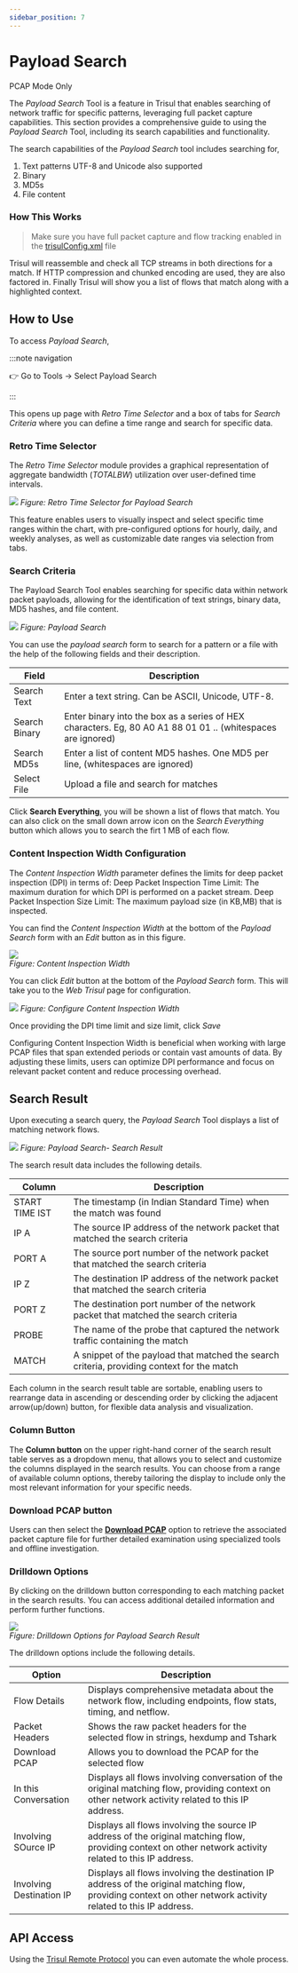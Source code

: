 ```yaml
---
sidebar_position: 7
---
```


# Payload Search
<span class="badge badge--primary">PCAP Mode Only</span>  

The *Payload Search* Tool is a feature in Trisul that enables searching of network traffic for specific patterns, leveraging full packet capture capabilities. This section provides a comprehensive guide to using the *Payload Search* Tool, including its search capabilities and functionality.

The search capabilities of the *Payload Search* tool includes searching for,

1. Text patterns UTF-8 and Unicode also supported
2. Binary
3. MD5s
4. File content

### How This Works

> Make sure you have full packet capture and flow tracking enabled in the [trisulConfig.xml](/docs/ref/trisulconfig) file

Trisul will reassemble and check all TCP streams in both directions for
a match. If HTTP compression and chunked encoding are used, they are
also factored in. Finally Trisul will show you a list of flows that
match along with a highlighted context.


## How to Use

To access *Payload Search*,

:::note navigation

:point_right: Go to Tools &rarr; Select Payload Search

:::

This opens up page with *Retro Time Selector* and a box of tabs for *Search Criteria* where you can define a time range and search for specific data.

### Retro Time Selector

The *Retro Time Selector* module provides a graphical representation of aggregate bandwidth (*TOTALBW*) utilization over user-defined time intervals. 

![](images/payloadsearch1.png)
*Figure: Retro Time Selector for Payload Search*

This feature enables users to visually inspect and select specific time ranges within the chart, with pre-configured options for hourly, daily, and weekly analyses, as well as customizable date ranges via selection from tabs.

### Search Criteria

The Payload Search Tool enables searching for specific data within network packet payloads, allowing for the identification of text strings, binary data, MD5 hashes, and file content.

![](images/payloadsearch2.png)
*Figure: Payload Search*

You can use the *payload search* form to search for a pattern or a file with the help of the following fields and their description.


| Field         | Description                                                                     |
| ------------- | ------------------------------------------------------------------------------- |
| Search Text   | Enter a text string. Can be ASCII, Unicode, UTF-8.                              |
| Search Binary | Enter binary into the box as a series of HEX characters. Eg, 80 A0 A1 88 01 01 .. (whitespaces are ignored)                                                                          |
| Search MD5s   | Enter a list of content MD5 hashes. One MD5 per line, (whitespaces are ignored) |
| Select File   | Upload a file and search for matches                                            |

Click **Search Everything**, you will be shown a list of flows that match. You can also click on the small down arrow icon on the *Search Everything* button which allows you to search the firt 1 MB of each flow.

### Content Inspection Width Configuration

The *Content Inspection Width* parameter defines the limits for deep packet inspection (DPI) in terms of:
Deep Packet Inspection Time Limit: The maximum duration for which DPI is performed on a packet stream.
Deep Packet Inspection Size Limit: The maximum payload size (in KB,MB) that is inspected.

You can find the *Content Inspection Width* at the bottom of the *Payload Search* form with an *Edit* button as in this figure.

![](images/dpicontentwidth.png)  
*Figure: Content Inspection Width*

You can click *Edit* button at the bottom of the *Payload Search* form. This will take you  to the *Web Trisul* page for configuration.


![](images/contentinspectionwidth.png)
*Figure: Configure Content Inspection Width*

Once providing the DPI time limit and size limit, click *Save*

Configuring Content Inspection Width is beneficial when working with large PCAP files that span extended periods or contain vast amounts of data. By adjusting these limits, users can optimize DPI performance and focus on relevant packet content and reduce processing overhead.

## Search Result

Upon executing a search query, the *Payload Search* Tool displays a list of matching network flows. 

![](images/payloadsearch_searchresult.png) 
*Figure: Payload Search- Search Result*

The search result data includes the following details.

| Column         | Description                                                                                |
|----------------|--------------------------------------------------------------------------------------------|
| START TIME IST | The timestamp (in Indian Standard Time) when the match was found                           |
| IP A           | The source IP address of the network packet that matched the search criteria               |
| PORT A         | The source port number of the network packet that matched the search criteria              |
| IP Z           | The destination IP address of the network packet that matched the search criteria          |
| PORT Z         | The destination port number of the network packet that matched the search criteria         |
| PROBE          | The name of the probe that captured the network traffic containing the match               |
| MATCH          | A snippet of the payload that matched the search criteria, providing context for the match |                 

Each column in the search result table are sortable, enabling users to rearrange data in ascending or descending order by clicking the adjacent arrow(up/down) button, for flexible data analysis and visualization.

### Column Button

The **Column button** on the upper right-hand corner of the search result table serves as a dropdown menu, that allows you to select and customize the columns displayed in the search results. You can choose from a range of available column options, thereby tailoring the display to include only the most relevant information for your specific needs.

### Download PCAP button

Users can then select the [**Download PCAP**](/docs/ug/ui/elements#download-pcap-button) option to retrieve the associated packet capture file for further detailed examination using specialized tools and offline investigation.

### Drilldown Options

By clicking on the drilldown button corresponding to each matching packet in the search results. You can access additional detailed information and perform further functions.

![](images/drilldownoptions_pcap.png)  
*Figure: Drilldown Options for Payload Search Result*

The drilldown options include the following details.

| Option                   | Description                                                                         |
|--------------------------|-------------------------------------------------------------------------------------|
| Flow Details             | Displays comprehensive metadata about the network flow, including endpoints, flow stats, timing, and netflow.
| Packet Headers           | Shows the raw packet headers for the selected flow in strings, hexdump and Tshark   |
| Download PCAP            | Allows you to download the PCAP for the selected flow
| In this Conversation     | Displays all flows involving conversation of the original matching flow, providing context on other network activity related to this IP address.                                                    |
| Involving SOurce IP      | Displays all flows involving the source IP address of the original matching flow, providing context on other network activity related to this IP address.                                          |
| Involving Destination IP | Displays all flows involving the destination IP address of the original matching flow, providing context on other network activity related to this IP address.                                    |

## API Access

Using the [Trisul Remote Protocol](/docs/trp/) you can even automate the whole process.
